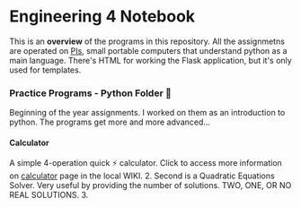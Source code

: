 # Engineering 4 Notebook
This is an **overview** of the programs in this repository. All the assignmetns are operated on [PIs](https://en.wikipedia.org/wiki/Raspberry_Pi), small portable computers that understand python as a main language. There's HTML for working the Flask application, but it's only used for templates. 
### Practice Programs - Python Folder :file_folder:
Beginning of the year assignments. I worked on them as an introduction to python. The programs get more and more advanced...
#### Calculator
A simple 4-operation quick :zap: calculator. Click to access more information on [calculator](https://github.com/AhmedAl-Doori/Engineering4_Notebook/wiki/Calculator) page in the local WIKI.
2. Second is a Quadratic Equations Solver. Very useful by providing the number of solutions. TWO, ONE, OR NO REAL SOLUTIONS.
3. 
